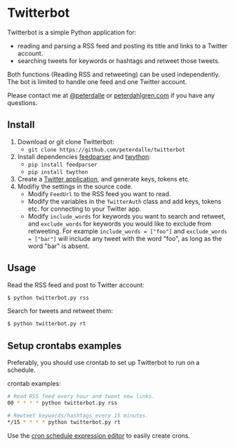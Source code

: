 # Twitterbot

Twitterbot is a simple Python application for:

* reading and parsing a RSS feed and posting its title and links to a Twitter account.
* searching tweets for keywords or hashtags and retweet those tweets.

Both functions (Reading RSS and retweeting) can be used independently. The bot is limited to handle one feed and one Twitter account.

Please contact me at [@peterdalle](http://twitter.com/peterdalle) or [peterdahlgren.com](http://peterdahlgren.com/) if you have any questions.

## Install

1. Download or git clone Twitterbot:
   - `git clone https://github.com/peterdalle/twitterbot`
2. Install dependencies [feedparser](https://pythonhosted.org/feedparser/) and [twython](https://twython.readthedocs.org/en/latest/):
   - `pip install feedparser`
   - `pip install twython`
3. Create a [Twitter application](https://apps.twitter.com/), and generate keys, tokens etc.
4. Modifiy the settings in the source code.
   - Modify `FeedUrl` to the RSS feed you want to read.
   - Modify the variables in the `TwitterAuth` class and add keys, tokens etc. for connecting to your Twitter app.
   - Modify `include_words` for keywords you want to search and retweet, and `exclude_words` for keywords you would like to exclude from retweeting. For example `include_words = ["foo"]` and `exclude_words = ["bar"]` will include any tweet with the word "foo", as long as the word "bar" is absent.

## Usage

Read the RSS feed and post to Twitter account:

```bash
$ python twitterbot.py rss
```

Search for tweets and retweet them:

```bash
$ python twitterbot.py rt
```

## Setup crontabs examples

Preferably, you should use crontab to set up Twitterbot to run on a schedule.

crontab examples:

```bash
# Read RSS feed every hour and tweet new links.
00 * * * * python twitterbot.py rss

# Rewteet keywords/hashtags every 15 minutes.
*/15 * * * * python twitterbot.py rt
```

Use the [cron schedule expression editor](https://crontab.guru/) to easily create crons.

